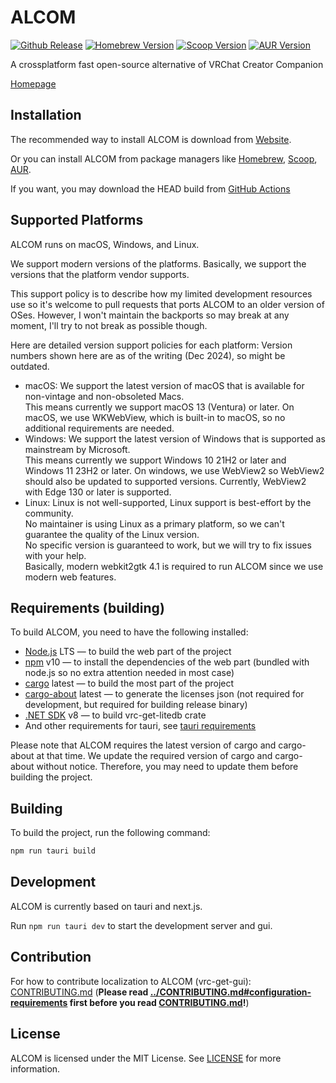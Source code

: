 # ALCOM

[![Github Release][shields-github-version]][release-alcom]
[![Homebrew Version][shields-homebrew-version]][homebrew-alcom]
[![Scoop Version][shields-scoop-version]][scoop-alcom]
[![AUR Version][shields-aur-version]][aur-alcom]
<!-- [![WinGet Version][shields-winget-version]][winget-alcom] -->
<!-- [![MacPorts Version][shields-macports-vrc-get]][macports-vrc-get] -->

[shields-github-version]: https://img.shields.io/github/v/release/vrc-get/vrc-get?filter=gui-v*
[shields-homebrew-version]: https://img.shields.io/homebrew/cask/v/alcom
[shields-scoop-version]: https://img.shields.io/scoop/v/vrc-alcom?bucket=https%3A%2F%2Fgithub.com%2Fbabo4d%2Fscoop-xrtools
[shields-aur-version]: https://img.shields.io/aur/version/alcom
[shields-winget-version]: https://img.shields.io/winget/v/anatawa12.ALCOM
<!-- [shields-macports-vrc-get]: https://img.shields.io/badge/dynamic/json?url=https%3A%2F%2Fports.macports.org%2Fapi%2Fv1%2Fports%2Falcom%2F&query=%24.version&label=macports -->

<!-- TODO: macports: https://github.com/badges/shields/issues/9588 -->

[release-alcom]: https://github.com/vrc-get/vrc-get/releases?q=gui-v1
[homebrew-alcom]: https://formulae.brew.sh/cask/alcom
[scoop-alcom]: https://github.com/babo4d/scoop-xrtools/blob/master/bucket/vrc-alcom.json
[aur-alcom]: https://aur.archlinux.org/packages/alcom
[winget-alcom]: https://github.com/microsoft/winget-pkgs/tree/master/manifests/a/anatawa12/ALCOM
<!-- [macports-vrc-get]: https://ports.macports.org/port/alcom -->

[scoop-xrtools]: https://github.com/babo4d/scoop-xrtools/

A crossplatform fast open-source alternative of VRChat Creator Companion

[Homepage](https://vrc-get.anatawa12.com/alcom/)

## Installation

The recommended way to install ALCOM is download from [Website][alcom-site].

Or you can install ALCOM from package managers like [Homebrew][homebrew-alcom], [Scoop][scoop-xrtools], [AUR][aur-alcom]<!--, or [WinGet][winget-alcom]-->.

If you want, you may download the HEAD build from [GitHub Actions][alcom-nightly]

[alcom-site]: https://vrc-get.anatawa12.com/alcom/
[alcom-nightly]: https://github.com/vrc-get/vrc-get/actions/workflows/ci-gui.yml?query=branch%3Amaster

## Supported Platforms

ALCOM runs on macOS, Windows, and Linux.

We support modern versions of the platforms.
Basically, we support the versions that the platform vendor supports.

This support policy is to describe how my limited development resources use so it's welcome
to pull requests that ports ALCOM to an older version of OSes.
However, I won't maintain the backports so may break at any moment, I'll try to not break as possible though.

Here are detailed version support policies for each platform:
Version numbers shown here are as of the writing (Dec 2024), so might be outdated.

- macOS: We support the latest version of macOS that is available for non-vintage and non-obsoleted Macs.\
  This means currently we support macOS 13 (Ventura) or later.
  On macOS, we use WKWebView, which is built-in to macOS, so no additional requirements are needed.
- Windows: We support the latest version of Windows that is supported as mainstream by Microsoft.\
  This means currently we support Windows 10 21H2 or later and Windows 11 23H2 or later.
  On windows, we use WebView2 so WebView2 should also be updated to supported versions.
  Currently, WebView2 with Edge 130 or later is supported.
- Linux: Linux is not well-supported, Linux support is best-effort by the community.\
  No maintainer is using Linux as a primary platform, so we can't guarantee the quality of the Linux version.\
  No specific version is guaranteed to work, but we will try to fix issues with your help.\
  Basically, modern webkit2gtk 4.1 is required to run ALCOM since we use modern web features.

## Requirements (building)

To build ALCOM, you need to have the following installed:

- [Node.js] LTS — to build the web part of the project
- [npm] v10 — to install the dependencies of the web part (bundled with node.js so no extra attention needed in most case)
- [cargo] latest — to build the most part of the project
- [cargo-about] latest — to generate the licenses json (not required for development, but required for building release binary)
- [.NET SDK] v8 — to build vrc-get-litedb crate
- And other requirements for tauri, see [tauri requirements](https://v2.tauri.app/start/prerequisites/#system-dependencies)

Please note that ALCOM requires the latest version of cargo and cargo-about at that time. 
We update the required version of cargo and cargo-about without notice.
Therefore, you may need to update them before building the project.

[Node.js]: https://nodejs.org/en
[npm]: https://www.npmjs.com
[cargo]: https://doc.rust-lang.org/cargo/
[cargo-about]: https://github.com/EmbarkStudios/cargo-about
[.NET SDK]: https://dotnet.microsoft.com/download

## Building

To build the project, run the following command:

```bash
npm run tauri build
```

## Development

ALCOM is currently based on tauri and next.js.

Run `npm run tauri dev` to start the development server and gui.

## Contribution

For how to contribute localization to ALCOM (vrc-get-gui): [CONTRIBUTING.md](CONTRIBUTING.md) (**Please read [../CONTRIBUTING.md#configuration-requirements](../CONTRIBUTING.md#configuration-requirements) first before you read [CONTRIBUTING.md](CONTRIBUTING.md)!**)

## License

ALCOM is licensed under the MIT License. See [LICENSE](../LICENSE) for more information.
